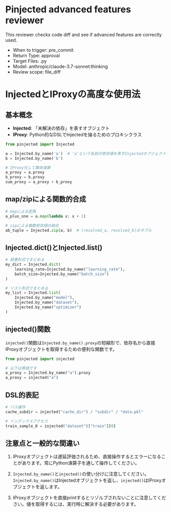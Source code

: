 # Pinjected advanced features reviewer
This reviewer checks code diff and see if advanced features are correctly used.
- When to trigger: pre_commit
- Return Type: approval
- Target Files: .py
- Model: anthropic/claude-3.7-sonnet:thinking
- Review scope: file_diff

# InjectedとIProxyの高度な使用法

## 基本概念

- **Injected**: 「未解決の依存」を表すオブジェクト
- **IProxy**: Python的なDSLでInjectedを操るためのプロキシクラス

```python
from pinjected import Injected

a = Injected.by_name('a')  # 'a'という名前の依存値を表すInjectedオブジェクト
b = Injected.by_name('b')

# IProxy化して算術演算
a_proxy = a.proxy
b_proxy = b.proxy
sum_proxy = a_proxy + b_proxy
```

## map/zipによる関数的合成

```python
# mapによる変換
a_plus_one = a.map(lambda x: x + 1)

# zipによる複数依存値の結合
ab_tuple = Injected.zip(a, b)  # (resolved_a, resolved_b)のタプル
```

## Injected.dict()とInjected.list()

```python
# 辞書形式でまとめる
my_dict = Injected.dict(
    learning_rate=Injected.by_name("learning_rate"),
    batch_size=Injected.by_name("batch_size")
)

# リスト形式でまとめる
my_list = Injected.list(
    Injected.by_name("model"),
    Injected.by_name("dataset"),
    Injected.by_name("optimizer")
)
```

## injected()関数

`injected()`関数は`Injected.by_name().proxy`の短縮形で、依存名から直接IProxyオブジェクトを取得するための便利な関数です。

```python
from pinjected import injected

# 以下は等価です
a_proxy = Injected.by_name("a").proxy
a_proxy = injected("a")
```

## DSL的表記

```python
# パス操作
cache_subdir = injected("cache_dir") / "subdir" / "data.pkl"

# インデックスアクセス
train_sample_0 = injected("dataset")["train"][0]
```

## 注意点と一般的な間違い

1. IProxyオブジェクトは遅延評価されるため、直接操作するとエラーになることがあります。常にPython演算子を通して操作してください。

2. `Injected.by_name()`と`injected()`の使い分けに注意してください。`Injected.by_name()`はInjectedオブジェクトを返し、`injected()`はIProxyオブジェクトを返します。

3. IProxyオブジェクトを直接printするとリゾルブされないことに注意してください。値を取得するには、実行時に解決する必要があります。
